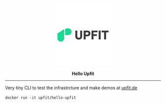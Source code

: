 <div align="center">
  <a href="https://www.upfit.de">
    <img src="images/logo.png">
  </a><br />

  **Hello Upfit**

  <hr />

</div>

Very tiny CLI to test the infrastrcture and make demos at [upfit.de](https://upfit.de)

`docker run -it upfit/hello-upfit`

